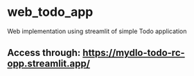 # web_todo_app
Web implementation using streamlit of simple Todo application

## Access through: https://mydlo-todo-rc-opp.streamlit.app/
